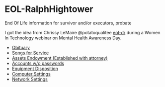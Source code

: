 # EOL-RalphHightower
End Of Life information for survivor and/or executors, probate

I got the idea from Chrissy LeMaire @potatoqualitee [eol-dr](https://github.com/potatoqualitee/eol-dr) during a Women In Technology webinar  on Mental Health Awareness Day.
- [Obituary](Obituary.md)
- [Songs for Service](SongsForService.md)
- [Assets Endowment (Established with attorney)](Assets.md)
- [Accounts w/o passwords](Accounts.md)
- [Equipment Disposition](EquipmentDisposition.md)
- [Computer Settings](ComputerSettings.md)
- [Network Settings](NetworkSettings.md)
